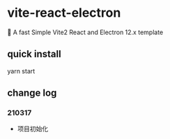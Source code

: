 # vite-react-electron

👻 A fast Simple Vite2 React and Electron 12.x template

## quick install

yarn start

## change log

### 210317

- 项目初始化
